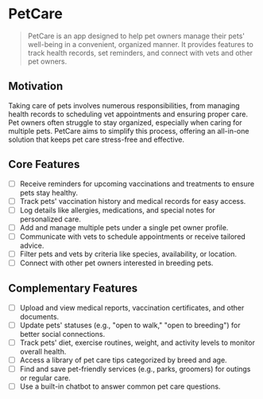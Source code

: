 
# PetCare  

> PetCare is an app designed to help pet owners manage their pets' well-being in a convenient, organized manner. It provides features to track health records, set reminders, and connect with vets and other pet owners.  

## Motivation  

Taking care of pets involves numerous responsibilities, from managing health records to scheduling vet appointments and ensuring proper care. Pet owners often struggle to stay organized, especially when caring for multiple pets. PetCare aims to simplify this process, offering an all-in-one solution that keeps pet care stress-free and effective.  

## Core Features  

- [ ] Receive reminders for upcoming vaccinations and treatments to ensure pets stay healthy.  
- [ ] Track pets' vaccination history and medical records for easy access.  
- [ ] Log details like allergies, medications, and special notes for personalized care.  
- [ ] Add and manage multiple pets under a single pet owner profile.  
- [ ] Communicate with vets to schedule appointments or receive tailored advice.  
- [ ] Filter pets and vets by criteria like species, availability, or location.  
- [ ] Connect with other pet owners interested in breeding pets.  

## Complementary Features  

- [ ] Upload and view medical reports, vaccination certificates, and other documents.  
- [ ] Update pets' statuses (e.g., "open to walk," "open to breeding") for better social connections.  
- [ ] Track pets' diet, exercise routines, weight, and activity levels to monitor overall health.  
- [ ] Access a library of pet care tips categorized by breed and age.  
- [ ] Find and save pet-friendly services (e.g., parks, groomers) for outings or regular care.  
- [ ] Use a built-in chatbot to answer common pet care questions.  
